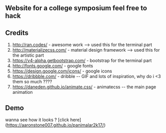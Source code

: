 ## Website for a college symposium feel free to hack
## Credits
1. http://ran.codes/ - awesome work --> used this for the terminal part
2. http://materializecss.com/ - material design framework --> used this for the artistic part
3. https://v4-alpha.getbootstrap.com/ - bootstrap for the terminal part
4. http://fonts.google.com/ - google fonts
5. https://design.google.com/icons/ - google icons
6. https://dribbble.com/ - dribble -- GIF and lots of inspiration, why do i <3 them so much ????
7. https://daneden.github.io/animate.css/ - animatecss -- the main page animation

## Demo
wanna see how it looks ? [click here] (https://aaronstone007.github.io/panimalar2k17/)
